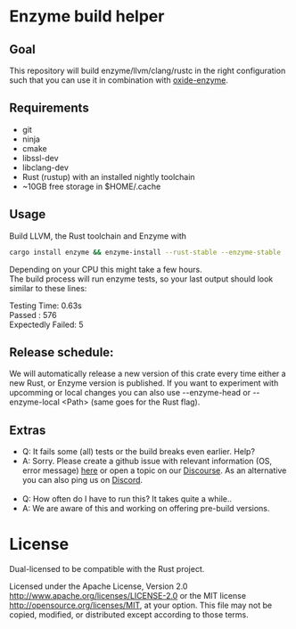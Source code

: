 # Enzyme build helper

## Goal

This repository will build enzyme/llvm/clang/rustc in the right configuration such that you can use it in combination with [oxide-enzyme](https://github.com/rust-ml/oxide-enzyme).

## Requirements

 - git  
 - ninja  
 - cmake  
 - libssl-dev
 - libclang-dev
 - Rust (rustup) with an installed nightly toolchain   
 - ~10GB free storage in $HOME/.cache

## Usage

Build LLVM, the Rust toolchain and Enzyme with

```sh
cargo install enzyme && enzyme-install --rust-stable --enzyme-stable
```

Depending on your CPU this might take a few hours.  
The build process will run enzyme tests, so your last output should look similar to these lines:

Testing Time: 0.63s  
  Passed           : 576  
  Expectedly Failed:   5  

## Release schedule:
We will automatically release a new version of this crate every time either a new Rust, or Enzyme version is published.
If you want to experiment with upcomming or local changes you can also use --enzyme-head or --enzyme-local \<Path\> (same goes for the Rust flag).

## Extras
- Q: It fails some (all) tests or the build breaks even earlier. Help?
- A: Sorry. Please create a github issue with relevant information (OS, error message) [here](https://github.com/EnzymeAD/Enzyme/issues) or open a topic on our [Discourse](https://discourse.llvm.org/c/projects-that-want-to-become-official-llvm-projects/enzyme/45).
As an alternative you can also ping us on [Discord](https://discord.gg/MGBqckV7Zb).  
&nbsp;
- Q: How often do I have to run this? It takes quite a while..
- A: We are aware of this and working on offering pre-build versions.

License
=======

Dual-licensed to be compatible with the Rust project.

Licensed under the Apache License, Version 2.0
http://www.apache.org/licenses/LICENSE-2.0 or the MIT license
http://opensource.org/licenses/MIT, at your
option. This file may not be copied, modified, or distributed
except according to those terms.
